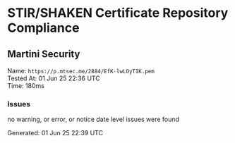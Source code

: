 # STIR/SHAKEN Certificate Repository Compliance

## Martini Security

Name: `https://p.mtsec.me/2884/EfK-lwLOyTIK.pem`\
Tested At: 01 Jun 25 22:36 UTC\
Time: 180ms

### Issues

no warning, or error, or notice date level issues were found

Generated: 01 Jun 25 22:39 UTC